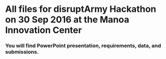 # All files for disruptArmy Hackathon on 30 Sep 2016 at the Manoa Innovation Center
### You will find PowerPoint presentation, requirements, data, and submissions. 
